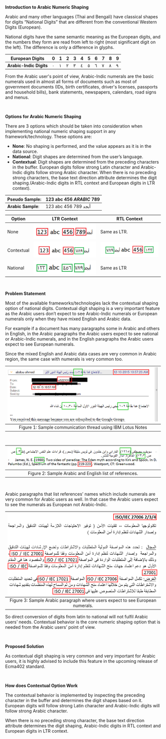 
**Introduction to Arabic Numeric Shaping**

Arabic and many other languages (Thai and Bengali) have classical shapes for digits “National Digits” that are different from the conventional Western Digits (European).

National digits have the same semantic meaning as the European digits, and the numbers they form are read from left to right (most significant digit on the left). The difference is only a difference in glyphs.

| European Digits | 0 | 1 | 2 | 3 | 4 | 5 | 6 | 7 | 8 | 9 |
| --------------- |----|---|---|---|---|---|---|---|---|---|
| **Arabic-Indic Digits** | ٠ |	١ |	٢ |	٣ |	٤ |	٥ |	٦ |	٧ |	٨ |	٩ |


From the Arabic user's point of view, Arabic-Indic numerals are the basic numerals used in almost all forms of documents such as most of government documents (IDs, birth certificates, driver's licenses, passports and household bills), bank statements, newspapers, calendars, road signs and menus.

<br>

**Options for Arabic Numeric Shaping**

There are 3 options which should be taken into consideration when implementing national numeric shaping support in any framework/technology. These options are:

- **None**: No shaping is performed, and the value appears as it is in the data source.
- **National**: Digit shapes are determined from the user’s language.
- **Contextual**: Digit shapes are determined from the preceding characters in the buffer. European digits follow strong Latin character and Arabic-Indic digits follow strong Arabic character.
When there is no preceding strong characters, the base text direction attribute determines the digit shaping.(Arabic-Indic digits in RTL context and European digits in LTR context).


|**Pseudo Sample**: | 123 abc 456 *ARABIC* 789 |
| ----------------- |-------------------------|
|**Arabic Sample**: | 123 abc 456 أبجد 789|

| Option | LTR Context | RTL Context |
| ------------ |----------|----------|
| None | ![](./images/01.png) | Same as LTR. |
| Contextual | ![](./images/02.png) | ![](./images/03.png) |
| National | ![](./images/04.png) | Same as LTR |
<br>

**Problem Statement**

Most of the available frameworks/technologies lack the contextual shaping option of national digits. Contextual digit shaping is a very important feature as the Arabic users don’t expect to see Arabic-Indic numerals or European numerals only when they have mixed English and Arabic data. 

For example if a document has many paragraphs some in Arabic and others in English, in the Arabic paragraphs the Arabic users expect to see national or Arabic-Indic numerals, and in the English paragraphs the Arabic users expect to see European numerals.

Since the mixed English and Arabic data cases are very common in Arabic region, the same case with numerals is very common too.

| ![Figure 1](./images/fig1.png) |
|:--------------------------------:|
|Figure 1: Sample communication thread using IBM Lotus Notes|
<br>

|![Figure 2](./images/fig2.png)|
|:----------------------------:|
|Figure 2: Sample Arabic and English list of references.|
<br>

Arabic paragraphs that list references’ names which include numerals are very common for Arabic users as well. In that case the Arabic users expect to see the numerals as European not Arabic-Indic.

|![Figure 3](./images/fig3.png)|
|:----------------------------:|
|Figure 3: Sample Arabic paragraph where users expect to see European numerals.|

So direct conversion of digits from latin to national will not fulfil Arabic users’ needs. Contextual behavior is the core numeric shaping option that is needed from the Arabic users’ point of view.

<br> 

**Proposed Solution**

As contextual digit shaping is very common and very important for Arabic users, it is highly advised to include this feature in the upcoming release of Ecma402 standard.

<br>

**How does Contextual Option Work**

The contextual behavior is implemented by inspecting the preceding character in the buffer and determines the digit shapes based on it. European digits will follow strong Latin character and Arabic-Indic digits will follow strong Arabic character.

When there is no preceding strong character, the base text direction attribute determines the digit shaping, Arabic-Indic digits in RTL context and European digits in LTR context.
